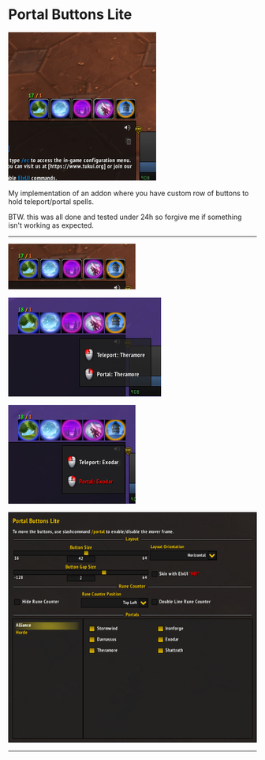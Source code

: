 # Portal Buttons Lite

![Portal Buttons Lite](/Images/PortalButtonsLite-Square.png?raw=true "Portal Buttons Lite")

My implementation of an addon where you have custom row of buttons to hold teleport/portal spells.

BTW. this was all done and tested under 24h so forgive me if something isn't working as expected.

---

![Buttons](/Images/PortalButtonsLite-Buttons.png?raw=true "Buttons")

![Skinned Buttons with Tooltip](/Images/PortalButtonsLite-SkinnedButtons-Tooltip.png?raw=true "Skinned Buttons with Tooltip")

![Skinned Buttons with Tooltip and Portal Spell not known yet](/Images/PortalButtonsLite-SkinnedButtons-Tooltip-PortalSpellNotKnown.png?raw=true "Skinned Buttons with Tooltip and Portal Spell not known yet")

![Options under Interface -> Addons -> Portal Buttons Lite](/Images/PortalButtonsLite-Options.png?raw=true "Options under Interface -> Addons -> Portal Buttons Lite")

---